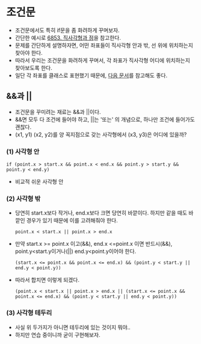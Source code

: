 # 조건문
* 조건문에서도 특히 if문을 좀 화려하게 꾸며보자.
* 간단한 예시로 [6853. 직사각형과 점](https://swexpertacademy.com/main/code/problem/problemDetail.do)을 참고한다.
* 문제를 간단하게 설명하자면, 어떤 좌표들이 직사각형 안과 밖, 선 위에 위치하는지 찾아야 한다.
* 따라서 우리는 조건문을 화려하게 꾸며서, 각 좌표가 직사각형 어디에 위치하는지 찾아보도록 한다.
* 일단 각 좌표를 클래스로 표현했기 때문에, [다음 문서](https://github.com/kHeNoTbB/Algorithm/blob/master/tip/%EC%A2%8C%ED%91%9C%20%ED%99%9C%EC%9A%A9%ED%95%98%EA%B8%B0.md)를 참고해도 좋다.

## &&과 ||
* 조건문을 꾸미려는 재료는 &&과 ||이다.
* &&면 모두 다 조건에 들어야 하고, ||는 '또는' 의 개념으로, 하나만 조건에 들어가도 괜찮다. 
* (x1, y1) (x2, y2)를 양 꼭지점으로 갖는 사각형에서 (x3, y3)은 어디에 있을까?

### (1) 사각형 안
    if (point.x > start.x && point.x < end.x && point.y > start.y && point.y < end.y)
* 비교적 쉬운 사각형 안

### (2) 사각형 밖
* 당연히 start.x보다 작거나, end.x보다 크면 당연히 바깥이다. 하지만 같을 때도 바깥인 경우가 있기 때문에 이를 고려해줘야 한다.
      
      point.x < start.x || point.x > end.x
* 만약 start.x >= point.x 이고(&&), end.x <=point.x 이면 반드시(&&), point.y<start.y이거나(||) end.y<point.y이어야 한다.
      
      (start.x <= point.x && point.x <= end.x) && (point.y < start.y || end.y < point.y))

* 따라서 합치면 이렇게 되겠다.
      
      (point.x < start.x || point.x > end.x || (start.x <= point.x && point.x <= end.x) && (point.y < start.y || end.y < point.y))

### (3) 사각형 테두리
* 사실 위 두가지가 아니면 테두리에 있는 것이지 뭐야.. 
* 하지만 연습 중이니까 굳이 구현해보자.
